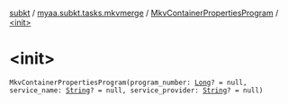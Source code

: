 [subkt](../../index.md) / [myaa.subkt.tasks.mkvmerge](../index.md) / [MkvContainerPropertiesProgram](index.md) / [&lt;init&gt;](./-init-.md)

# &lt;init&gt;

`MkvContainerPropertiesProgram(program_number: `[`Long`](https://kotlinlang.org/api/latest/jvm/stdlib/kotlin/-long/index.html)`? = null, service_name: `[`String`](https://kotlinlang.org/api/latest/jvm/stdlib/kotlin/-string/index.html)`? = null, service_provider: `[`String`](https://kotlinlang.org/api/latest/jvm/stdlib/kotlin/-string/index.html)`? = null)`